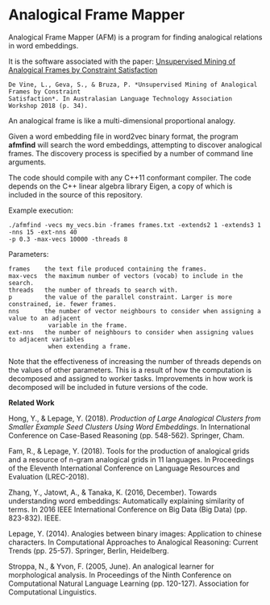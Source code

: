 # Analogical Frame Mapper

Analogical Frame Mapper (AFM) is a program for finding analogical relations in word embeddings. 

It is the software associated with the paper: [Unsupervised Mining of Analogical Frames by Constraint Satisfaction](http://alta2018.alta.asn.au/alta2018-draft-proceedings.pdf#page=44)

	De Vine, L., Geva, S., & Bruza, P. *Unsupervised Mining of Analogical Frames by Constraint 
	Satisfaction*. In Australasian Language Technology Association Workshop 2018 (p. 34).

An analogical frame is like a multi-dimensional proportional analogy.

Given a word embedding file in word2vec binary format, the program **afmfind** will search the word embeddings, attempting to discover analogical frames. The discovery process is specified by a number of command line arguments.

The code should compile with any C++11 conformant compiler. The code depends on the C++ linear algebra library Eigen, a copy of which is included in the source of this repository.

Example execution:

	./afmfind -vecs my_vecs.bin -frames frames.txt -extends2 1 -extends3 1 -nns 15 -ext-nns 40
	-p 0.3 -max-vecs 10000 -threads 8
	
Parameters:

	frames    the text file produced containing the frames.
	max-vecs  the maximum number of vectors (vocab) to include in the search.
	threads   the number of threads to search with.
	p         the value of the parallel constraint. Larger is more constrained, ie. fewer frames.
	nns       the number of vector neighbours to consider when assigning a value to an adjacent
               variable in the frame.
	ext-nns   the number of neighbours to consider when assigning values to adjacent variables
               when extending a frame.
        
        
Note that the effectiveness of increasing the number of threads depends on the values of other parameters. This is a result of how the computation is decomposed and assigned to worker tasks. Improvements in how work is decomposed will be included in future versions of the code.

**Related Work**

Hong, Y., & Lepage, Y. (2018). *Production of Large Analogical Clusters from Smaller Example Seed Clusters Using Word Embeddings*. In International Conference on Case-Based Reasoning (pp. 548-562). Springer, Cham.

Fam, R., & Lepage, Y. (2018). Tools for the production of analogical grids and a resource of n-gram analogical grids in 11 languages. In Proceedings of the Eleventh International Conference on Language Resources and Evaluation (LREC-2018).

Zhang, Y., Jatowt, A., & Tanaka, K. (2016, December). Towards understanding word embeddings: Automatically explaining similarity of terms. In 2016 IEEE International Conference on Big Data (Big Data) (pp. 823-832). IEEE.

Lepage, Y. (2014). Analogies between binary images: Application to chinese characters. In Computational Approaches to Analogical Reasoning: Current Trends (pp. 25-57). Springer, Berlin, Heidelberg.

Stroppa, N., & Yvon, F. (2005, June). An analogical learner for morphological analysis. In Proceedings of the Ninth Conference on Computational Natural Language Learning (pp. 120-127). Association for Computational Linguistics.
